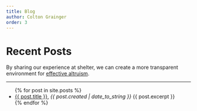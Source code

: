 ```yaml
---
title: Blog
author: Colton Grainger
order: 3
---
```


# Recent Posts

By sharing our experience at shelter, we can create a more transparent environment for [effective altruism](http://careyryan.com/files/EA_Handbook.pdf). 

<hr>

<ul>
  {% for post in site.posts %}
    <li>
      <a href="{{ post.url }}">{{ post.title }}</a>, <i>{{ post.created | date_to_string }}</i>
      {{ post.excerpt }}
    </li>
  {% endfor %}
</ul>
